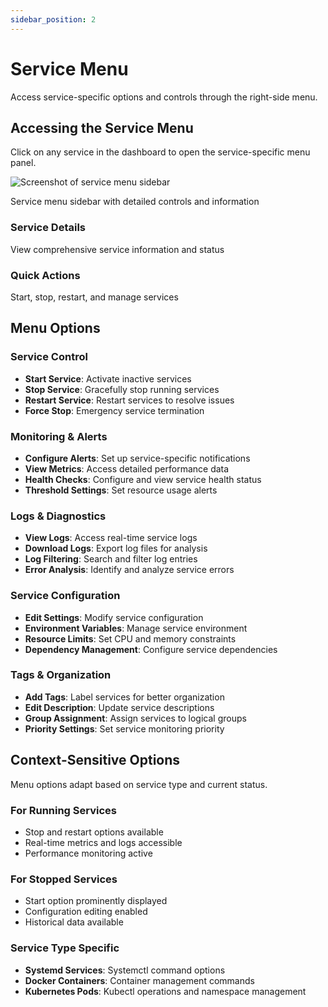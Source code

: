 ```yaml
---
sidebar_position: 2
---
```


# Service Menu

Access service-specific options and controls through the right-side menu.

## Accessing the Service Menu

Click on any service in the dashboard to open the service-specific menu panel.

<div style={{textAlign: 'center', margin: '20px 0'}}>
  <img src="/img/service-sidebar.png" alt="Screenshot of service menu sidebar" style={{width: '400px', maxWidth: '100%', height: 'auto', borderRadius: '8px', boxShadow: '0 4px 8px rgba(0,0,0,0.1)'}} />
  <p style={{fontSize: '14px', color: '#666', marginTop: '8px', fontStyle: 'italic'}}>Service menu sidebar with detailed controls and information</p>
</div>

<div style={{display: 'flex', gap: '20px', margin: '20px 0'}}>
  <div style={{flex: 1, padding: '20px', border: '1px solid #e0e0e0', borderRadius: '8px', background: 'linear-gradient(135deg, #667eea 0%, #764ba2 100%)', color: 'white'}}>
    <h3 style={{marginTop: 0, color: 'white'}}>Service Details</h3>
    <p style={{marginBottom: 0, color: 'white'}}>View comprehensive service information and status</p>
  </div>
  <div style={{flex: 1, padding: '20px', border: '1px solid #e0e0e0', borderRadius: '8px', background: 'linear-gradient(135deg, #f093fb 0%, #f5576c 100%)', color: 'white'}}>
    <h3 style={{marginTop: 0, color: 'white'}}>Quick Actions</h3>
    <p style={{marginBottom: 0, color: 'white'}}>Start, stop, restart, and manage services</p>
  </div>
</div>

## Menu Options

### Service Control

- **Start Service**: Activate inactive services
- **Stop Service**: Gracefully stop running services
- **Restart Service**: Restart services to resolve issues
- **Force Stop**: Emergency service termination

### Monitoring & Alerts

- **Configure Alerts**: Set up service-specific notifications
- **View Metrics**: Access detailed performance data
- **Health Checks**: Configure and view service health status
- **Threshold Settings**: Set resource usage alerts

### Logs & Diagnostics

- **View Logs**: Access real-time service logs
- **Download Logs**: Export log files for analysis
- **Log Filtering**: Search and filter log entries
- **Error Analysis**: Identify and analyze service errors

### Service Configuration

- **Edit Settings**: Modify service configuration
- **Environment Variables**: Manage service environment
- **Resource Limits**: Set CPU and memory constraints
- **Dependency Management**: Configure service dependencies

### Tags & Organization

- **Add Tags**: Label services for better organization
- **Edit Description**: Update service descriptions
- **Group Assignment**: Assign services to logical groups
- **Priority Settings**: Set service monitoring priority

## Context-Sensitive Options

Menu options adapt based on service type and current status.

### For Running Services

- Stop and restart options available
- Real-time metrics and logs accessible
- Performance monitoring active

### For Stopped Services

- Start option prominently displayed
- Configuration editing enabled
- Historical data available

### Service Type Specific

- **Systemd Services**: Systemctl command options
- **Docker Containers**: Container management commands
- **Kubernetes Pods**: Kubectl operations and namespace management
